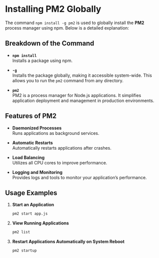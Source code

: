 # Installing PM2 Globally

The command `npm install -g pm2` is used to globally install the **PM2** process manager using npm. Below is a detailed explanation:

## Breakdown of the Command

- **`npm install`**  
  Installs a package using npm.

- **`-g`**  
  Installs the package globally, making it accessible system-wide. This allows you to run the `pm2` command from any directory.

- **`pm2`**  
  PM2 is a process manager for Node.js applications. It simplifies application deployment and management in production environments.

## Features of PM2

- **Daemonized Processes**  
  Runs applications as background services.

- **Automatic Restarts**  
  Automatically restarts applications after crashes.

- **Load Balancing**  
  Utilizes all CPU cores to improve performance.

- **Logging and Monitoring**  
  Provides logs and tools to monitor your application’s performance.

## Usage Examples

1. **Start an Application**  
   ```bash
   pm2 start app.js
2. **View Running Applications**
    ```bash
    pm2 list
3. **Restart Applications Automatically on System Reboot**
    ```bash
    pm2 startup


